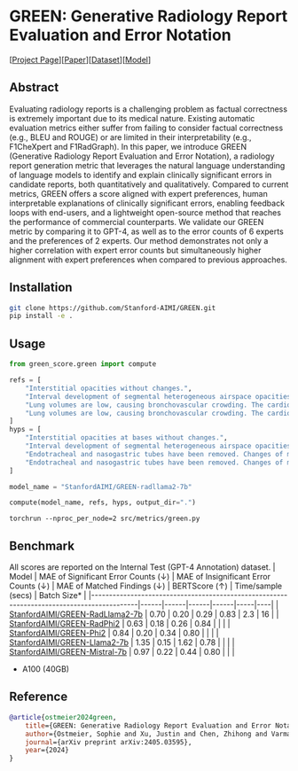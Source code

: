 # GREEN: Generative Radiology Report Evaluation and Error Notation
[[Project Page](https://stanford-aimi.github.io/green.html)][[Paper](https://arxiv.org/pdf/2405.03595)][[Dataset](https://huggingface.co/datasets/StanfordAIMI/GREEN)][[Model](https://huggingface.co/StanfordAIMI/GREEN-RadLlama2-7b)]

## Abstract

Evaluating radiology reports is a challenging problem as factual correctness is extremely important due to its medical nature. Existing automatic evaluation metrics either suffer from failing to consider factual correctness (e.g., BLEU and ROUGE) or are limited in their interpretability (e.g., F1CheXpert and F1RadGraph). In this paper, we introduce GREEN (Generative Radiology Report Evaluation and Error Notation), a radiology report generation metric that leverages the natural language understanding of language models to identify and explain clinically significant errors in candidate reports, both quantitatively and qualitatively. Compared to current metrics, GREEN offers a score aligned with expert preferences, human interpretable explanations of clinically significant errors, enabling feedback loops with end-users, and a lightweight open-source method that reaches the performance of commercial counterparts. We validate our GREEN metric by comparing it to GPT-4, as well as to the error counts of 6 experts and the preferences of 2 experts. Our method demonstrates not only a higher correlation with expert error counts but simultaneously higher alignment with expert preferences when compared to previous approaches.

## Installation

```bash
git clone https://github.com/Stanford-AIMI/GREEN.git
pip install -e .
```

## Usage

```python
from green_score.green import compute

refs = [
    "Interstitial opacities without changes.",
    "Interval development of segmental heterogeneous airspace opacities throughout the lungs . No significant pneumothorax or pleural effusion . Bilateral calcified pleural plaques are scattered throughout the lungs . The heart is not significantly enlarged .",
    "Lung volumes are low, causing bronchovascular crowding. The cardiomediastinal silhouette is unremarkable. No focal consolidation, pleural effusion, or pneumothorax detected. Within the limitations of chest radiography, osseous structures are unremarkable.",
    "Lung volumes are low, causing bronchovascular crowding. The cardiomediastinal silhouette is unremarkable. No focal consolidation, pleural effusion, or pneumothorax detected. Within the limitations of chest radiography, osseous structures are unremarkable.",
]
hyps = [
    "Interstitial opacities at bases without changes.",
    "Interval development of segmental heterogeneous airspace opacities throughout the lungs . No significant pneumothorax or pleural effusion . Bilateral calcified pleural plaques are scattered throughout the lungs . The heart is not significantly enlarged .",
    "Endotracheal and nasogastric tubes have been removed. Changes of median sternotomy, with continued leftward displacement of the fourth inferiomost sternal wire. There is continued moderate-to-severe enlargement of the cardiac silhouette. Pulmonary aeration is slightly improved, with residual left lower lobe atelectasis. Stable central venous congestion and interstitial pulmonary edema. Small bilateral pleural effusions are unchanged.",
    "Endotracheal and nasogastric tubes have been removed. Changes of median sternotomy, with continued leftward displacement of the fourth inferiomost sternal wire. There is continued moderate-to-severe enlargement of the cardiac silhouette. Pulmonary aeration is slightly improved, with residual left lower lobe atelectasis. Stable central venous congestion and interstitial pulmonary edema. Small bilateral pleural effusions are unchanged.",
]

model_name = "StanfordAIMI/GREEN-radllama2-7b"

compute(model_name, refs, hyps, output_dir=".")

```
```
torchrun --nproc_per_node=2 src/metrics/green.py
```

## Benchmark

All scores are reported on the Internal Test (GPT-4 Annotation) dataset. 
| Model                                                                | MAE of Significant Error Counts (↓) | MAE of Insignificant Error Counts (↓) | MAE of Matched Findings (↓) | BERTScore (↑) | Time/sample (secs) | Batch Size* |
|-------------------------------------------------------------------------------------------|------|------|------|------|-----|----|
| [StanfordAIMI/GREEN-RadLlama2-7b](https://huggingface.co/StanfordAIMI/GREEN-RadLlama2-7b) | 0.70 | 0.20 | 0.29 | 0.83 | 2.3 | 16 |
| [StanfordAIMI/GREEN-RadPhi2](https://huggingface.co/StanfordAIMI/GREEN-RadPhi2) | 0.63 | 0.18 | 0.26 | 0.84 |  |  |
| [StanfordAIMI/GREEN-Phi2](https://huggingface.co/StanfordAIMI/GREEN-Phi2) | 0.84 | 0.20 | 0.34 | 0.80 |  |  |
| [StanfordAIMI/GREEN-Llama2-7b](https://huggingface.co/StanfordAIMI/GREEN-Llama2-7b) | 1.35 | 0.15 | 1.62 | 0.78 |  |  |
| [StanfordAIMI/GREEN-Mistral-7b](https://huggingface.co/StanfordAIMI/GREEN-Mistral-7b) | 0.97 | 0.22 | 0.44 | 0.80 |  |  |
* A100 (40GB)

## Reference

```bibtex
@article{ostmeier2024green,
    title={GREEN: Generative Radiology Report Evaluation and Error Notation},
    author={Ostmeier, Sophie and Xu, Justin and Chen, Zhihong and Varma, Maya and Blankemeier, Louis and Bluethgen, Christian and Michalson, Arne Edward and Moseley, Michael and Langlotz, Curtis and Chaudhari, Akshay S and others},
    journal={arXiv preprint arXiv:2405.03595},
    year={2024}
}
```
